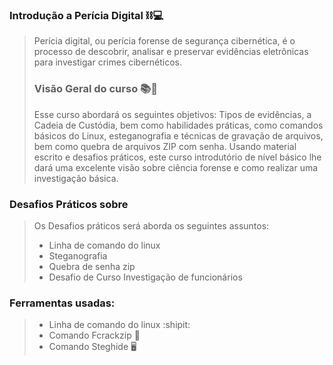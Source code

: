 ### Introdução a Perícia Digital ⛓️💻
> Perícia digital, ou perícia forense de segurança cibernética, é o processo de
> descobrir, analisar e preservar evidências
> eletrônicas para investigar crimes cibernéticos.
> ### Visão Geral do curso 📚📘
> Esse curso abordará os seguintes objetivos: Tipos de evidências, a Cadeia de Custódia, bem como habilidades práticas, como comandos básicos do Linux, esteganografia e técnicas de gravação de arquivos, bem como quebra de arquivos ZIP com senha. Usando material escrito e desafios práticos, este curso introdutório de nível básico lhe dará uma excelente visão sobre ciência forense e como realizar uma investigação básica.
### Desafios Práticos sobre
> Os Desafios práticos será aborda os seguintes assuntos:
> - Linha de comando do linux
> - Steganografia
> - Quebra de senha zip
> - Desafio de Curso Investigação de funcionários

### Ferramentas usadas:
> - Linha de comando do linux :shipit:
> - Comando Fcrackzip 🔐
> - Comando Steghide 🖥️
